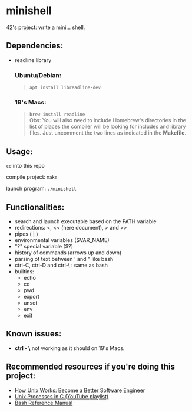 # minishell
42's project: write a mini... shell.

## Dependencies:

* readline library

	### Ubuntu/Debian:  
	> `apt install libreadline-dev`

	### 19's Macs:  
	>`brew install readline`   
	Obs: You will also need to include Homebrew's directories in the list of places the compiler will be looking for includes and library files. Just uncomment the two lines as indicated in the **Makefile**.

## Usage:

`cd` into this repo

compile project: `make`  

launch program: `./minishell` 

## Functionalities: 
- search and launch executable based on the PATH variable
- redirections: <, << (here document), > and >>
- pipes ( | )
- environmental variables ($VAR_NAME)
- "?" special variable ($?)
- history of commands (arrows up and down)
- parsing of text between ' and " like bash
- ctrl-C, ctrl-D and ctrl-\ : same as bash
- builtins: 
	- echo 
	- cd
	- pwd
	- export
	- unset
	- env
	- exit

## Known issues:
* __ctrl - \\__ not working as it should on 19's Macs.

## Recommended resources if you're doing this project:
* [How Unix Works: Become a Better Software Engineer](https://neilkakkar.com/unix.html)
* [Unix Processes in C (YouTube playlist)](https://youtube.com/playlist?list=PLfqABt5AS4FkW5mOn2Tn9ZZLLDwA3kZUY)
* [Bash Reference Manual](https://www.gnu.org/savannah-checkouts/gnu/bash/manual/bash.html)
